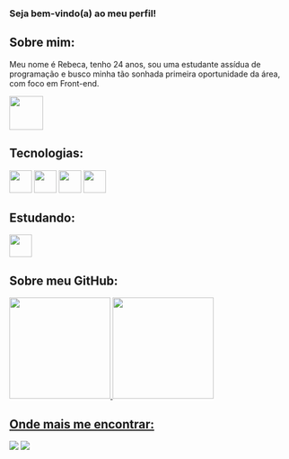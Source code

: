 ### Seja bem-vindo(a) ao meu perfil!

## Sobre mim:

Meu nome é Rebeca, tenho 24 anos, sou uma estudante assídua de programação e busco minha tão sonhada primeira oportunidade da área, com foco em Front-end.

<span><img width = "60" src="https://c.tenor.com/P5DB2iGAecsAAAAi/peach-cat.gif"></span>

## Tecnologias:

<img  width= "40" src="https://cdn.jsdelivr.net/gh/devicons/devicon/icons/css3/css3-original.svg" /> <img width= "40" src="https://cdn.jsdelivr.net/gh/devicons/devicon/icons/html5/html5-original.svg" /> <img width= "40" src="https://cdn.jsdelivr.net/gh/devicons/devicon/icons/javascript/javascript-original.svg" /> <img width= "40" src="https://cdn.jsdelivr.net/gh/devicons/devicon/icons/git/git-original.svg" />

## Estudando:

<img width= "40" src="https://cdn.jsdelivr.net/gh/devicons/devicon/icons/react/react-original-wordmark.svg" />

## Sobre meu GitHub:

<div>
<a href="https://github.com/RebecaBertolini">
<img height="180em" src="https://github-readme-stats.vercel.app/api/top-langs/?username=RebecaBertolini&layout=compact&langs_count=7&theme=cobalt"/>
<img height="180em" src="https://github-readme-stats.vercel.app/api?username=RebecaBertolini&show_icons=true&theme=cobalt&include_all_commits=true&count_private=true"/>
</div>

## Onde mais me encontrar:
  
<div> 
<a href = "mailto:rebeca.bertolinii@gmail.com"><img src="https://img.shields.io/badge/Gmail-D14836?style=for-the-badge&logo=gmail&logoColor=white" target="_blank"></a>
<a href="https://www.linkedin.com/in/rebeca-bertolini-spósito-544048200/" target="_blank"><img src="https://img.shields.io/badge/-LinkedIn-%230077B5?style=for-the-badge&logo=linkedin&logoColor=white" target="_blank"></a>   
</div>
